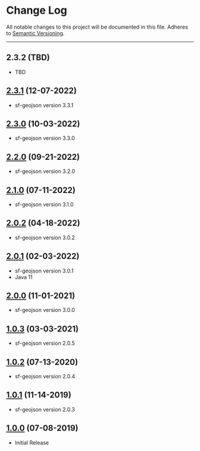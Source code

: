 # Change Log
All notable changes to this project will be documented in this file.
Adheres to [Semantic Versioning](http://semver.org/).

---

## 2.3.2 (TBD)

* TBD

## [2.3.1](https://github.com/ngageoint/ogc-api-features-json-java/releases/tag/2.3.1) (12-07-2022)

* sf-geojson version 3.3.1

## [2.3.0](https://github.com/ngageoint/ogc-api-features-json-java/releases/tag/2.3.0) (10-03-2022)

* sf-geojson version 3.3.0

## [2.2.0](https://github.com/ngageoint/ogc-api-features-json-java/releases/tag/2.2.0) (09-21-2022)

* sf-geojson version 3.2.0

## [2.1.0](https://github.com/ngageoint/ogc-api-features-json-java/releases/tag/2.1.0) (07-11-2022)

* sf-geojson version 3.1.0

## [2.0.2](https://github.com/ngageoint/ogc-api-features-json-java/releases/tag/2.0.2) (04-18-2022)

* sf-geojson version 3.0.2

## [2.0.1](https://github.com/ngageoint/ogc-api-features-json-java/releases/tag/2.0.1) (02-03-2022)

* sf-geojson version 3.0.1
* Java 11

## [2.0.0](https://github.com/ngageoint/ogc-api-features-json-java/releases/tag/2.0.0) (11-01-2021)

* sf-geojson version 3.0.0

## [1.0.3](https://github.com/ngageoint/ogc-api-features-json-java/releases/tag/1.0.3) (03-03-2021)

* sf-geojson version 2.0.5

## [1.0.2](https://github.com/ngageoint/ogc-api-features-json-java/releases/tag/1.0.2) (07-13-2020)

* sf-geojson version 2.0.4

## [1.0.1](https://github.com/ngageoint/ogc-api-features-json-java/releases/tag/1.0.1) (11-14-2019)

* sf-geojson version 2.0.3

## [1.0.0](https://github.com/ngageoint/ogc-api-features-json-java/releases/tag/1.0.0) (07-08-2019)

* Initial Release
